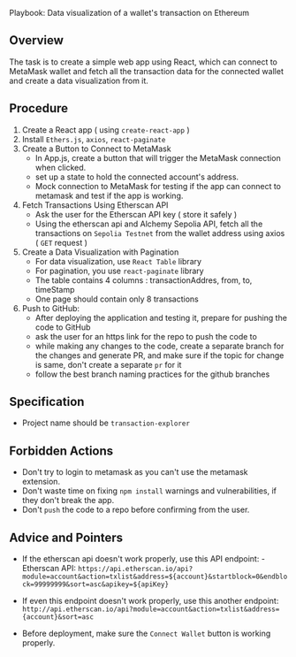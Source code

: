 Playbook: Data visualization of a wallet's transaction on Ethereum

## Overview

The task is to create a simple web app using React, which can connect to MetaMask wallet and fetch all the transaction data for the connected wallet and create a data visualization from it.

## Procedure

1. Create a React app ( using `create-react-app` )
2. Install `Ethers.js`, `axios`, `react-paginate`
3. Create a Button to Connect to MetaMask
   - In App.js, create a button that will trigger the MetaMask connection when clicked.
   - set up a state to hold the connected account's address.
   - Mock connection to MetaMask for testing if the app can connect to metamask and test if the app is working.
4. Fetch Transactions Using Etherscan API
   - Ask the user for the Etherscan API key ( store it safely )
   - Using the etherscan api and Alchemy Sepolia API, fetch all the transactions on `Sepolia Testnet` from the wallet address using axios ( `GET` request )
5. Create a Data Visualization with Pagination
   - For data visualization, use `React Table` library
   - For pagination, you use `react-paginate` library
   - The table contains 4 columns : transactionAddres, from, to, timeStamp
   - One page should contain only 8 transactions
6. Push to GitHub:
   - After deploying the application and testing it, prepare for pushing the code to GitHub
   - ask the user for an https link for the repo to push the code to
   - while making any changes to the code, create a separate branch for the changes and generate PR, and make sure if the topic for change is same, don't create a separate `pr` for it
   - follow the best branch naming practices for the github branches

## Specification

- Project name should be `transaction-explorer`

## Forbidden Actions

- Don't try to login to metamask as you can't use the metamask extension.
- Don't waste time on fixing `npm install` warnings and vulnerabilities, if they don't break the app.
- Don't `push` the code to a repo before confirming from the user.

## Advice and Pointers

- If the etherscan api doesn't work properly, use this API endpoint: - Etherscan API: `https://api.etherscan.io/api?module=account&action=txlist&address=${account}&startblock=0&endblock=99999999&sort=asc&apikey=${apiKey}`

- If even this endpoint doesn't work properly, use this another endpoint: `http://api.etherscan.io/api?module=account&action=txlist&address={account}&sort=asc`

- Before deployment, make sure the `Connect Wallet` button is working properly.
